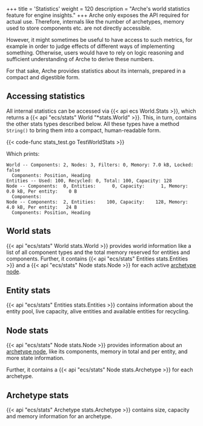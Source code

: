 +++
title = 'Statistics'
weight = 120
description = "Arche's world statistics feature for engine insights."
+++
Arche only exposes the API required for actual use.
Therefore, internals like the number of archetypes, memory used to store components etc. are not directly accessible.

However, it might sometimes be useful to have access to such metrics,
for example in order to judge effects of different ways of implementing something.
Otherwise, users would have to rely on logic reasoning and sufficient understanding of Arche to derive these numbers.

For that sake, Arche provides statistics about its internals, prepared in a compact and digestible form.

## Accessing statistics

All internal statistics can be accessed via {{< api ecs World.Stats >}},
which returns a {{< api "ecs/stats" World "*stats.World" >}}.
This, in turn, contains the other stats types described below.
All these types have a method `String()` to bring them into a compact, human-readable form. 

{{< code-func stats_test.go TestWorldStats >}}

Which prints:

```text
World -- Components: 2, Nodes: 3, Filters: 0, Memory: 7.0 kB, Locked: false
  Components: Position, Heading
Entities -- Used: 100, Recycled: 0, Total: 100, Capacity: 128
Node -- Components:  0, Entities:      0, Capacity:      1, Memory:     0.0 kB, Per entity:    0 B
  Components:
Node -- Components:  2, Entities:    100, Capacity:    128, Memory:     4.0 kB, Per entity:   24 B
  Components: Position, Heading
```

## World stats

{{< api "ecs/stats" World stats.World >}} provides world information like a list of all component types
and the total memory reserved for entities and components.
Further, it contains {{< api "ecs/stats" Entities stats.Entities >}} and
a {{< api "ecs/stats" Node stats.Node >}} for each active [archetype node](/background/architecture#archetype-graph).

## Entity stats

{{< api "ecs/stats" Entities stats.Entities >}} contains information about the entity pool,
live capacity, alive entities and available entities for recycling.

## Node stats

{{< api "ecs/stats" Node stats.Node >}} provides information about an [archetype node](/background/architecture#archetype-graph), like its components, memory in total and per entity,
and more state information.

Further, it contains a {{< api "ecs/stats" Node stats.Archetype >}} for each archetype.

## Archetype stats

{{< api "ecs/stats" Archetype stats.Archetype >}} contains size, capacity and memory information for an archetype.
